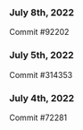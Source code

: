 ### July 8th, 2022

Commit #92202

### July 5th, 2022

Commit #314353


### July 4th, 2022

Commit #72281
